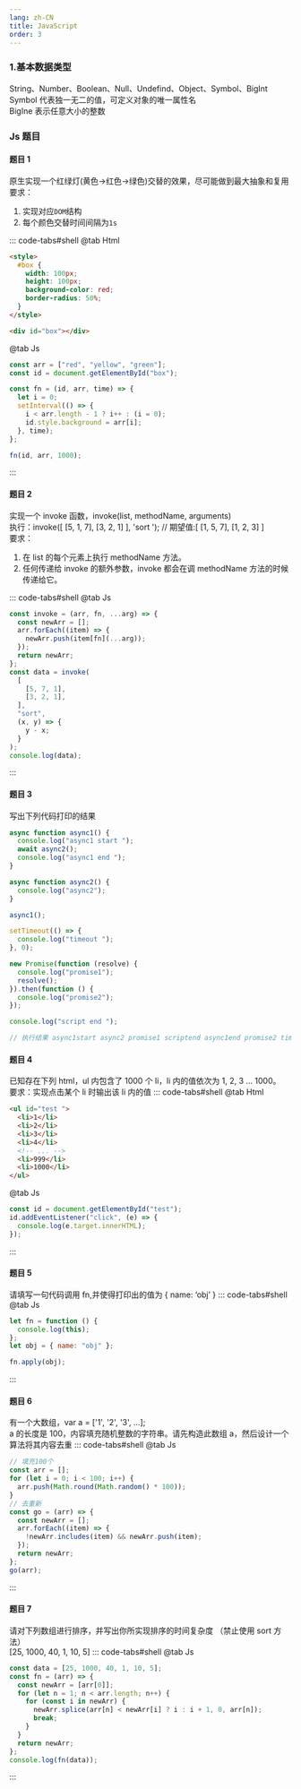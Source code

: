 ```yaml
---
lang: zh-CN
title: JavaScript
order: 3
---
```


### 1.基本数据类型

String、Number、Boolean、Null、Undefind、Object、Symbol、BigInt  
Symbol 代表独一无二的值，可定义对象的唯一属性名  
BigIne 表示任意大小的整数

### Js 题目

#### 题目 1

原生实现一个红绿灯(黄色->红色->绿色)交替的效果，尽可能做到最大抽象和复用  
要求：

1. 实现对应`DOM`结构
2. 每个颜色交替时间间隔为`1s`

::: code-tabs#shell
@tab Html

```html
<style>
  #box {
    width: 100px;
    height: 100px;
    background-color: red;
    border-radius: 50%;
  }
</style>

<div id="box"></div>
```

@tab Js

```javascript
const arr = ["red", "yellow", "green"];
const id = document.getElementById("box");

const fn = (id, arr, time) => {
  let i = 0;
  setInterval(() => {
    i < arr.length - 1 ? i++ : (i = 0);
    id.style.background = arr[i];
  }, time);
};

fn(id, arr, 1000);
```

:::

#### 题目 2

实现一个 invoke 函数，invoke(list, methodName, arguments)  
执行：invoke([ [5, 1, 7], [3, 2, 1] ], 'sort '); // 期望值:[ [1, 5, 7], [1, 2, 3] ]  
要求：

1. 在 list 的每个元素上执行 methodName 方法。
2. 任何传递给 invoke 的额外参数，invoke 都会在调 methodName 方法的时候传递给它。

::: code-tabs#shell
@tab Js

```javascript
const invoke = (arr, fn, ...arg) => {
  const newArr = [];
  arr.forEach((item) => {
    newArr.push(item[fn](...arg));
  });
  return newArr;
};
const data = invoke(
  [
    [5, 7, 1],
    [3, 2, 1],
  ],
  "sort",
  (x, y) => {
    y - x;
  }
);
console.log(data);
```

:::

#### 题目 3

写出下列代码打印的结果

```javascript
async function async1() {
  console.log("async1 start ");
  await async2();
  console.log("async1 end ");
}

async function async2() {
  console.log("async2");
}

async1();

setTimeout(() => {
  console.log("timeout ");
}, 0);

new Promise(function (resolve) {
  console.log("promise1");
  resolve();
}).then(function () {
  console.log("promise2");
});

console.log("script end ");

// 执行结果 async1start async2 promise1 scriptend async1end promise2 timeout
```

#### 题目 4

已知存在下列 html，ul 内包含了 1000 个 li，li 内的值依次为 1, 2, 3 ... 1000。  
要求：实现点击某个 li 时输出该 li 内的值
::: code-tabs#shell
@tab Html

```html
<ul id="test ">
  <li>1</li>
  <li>2</li>
  <li>3</li>
  <li>4</li>
  <!-- ... -->
  <li>999</li>
  <li>1000</li>
</ul>
```

@tab Js

```javascript
const id = document.getElementById("test");
id.addEventListener("click", (e) => {
  console.log(e.target.innerHTML);
});
```

:::

#### 题目 5

请填写一句代码调用 fn,并使得打印出的值为 { name: ‘obj’ }
::: code-tabs#shell
@tab Js

```javascript
let fn = function () {
  console.log(this);
};
let obj = { name: "obj" };

fn.apply(obj);
```

:::

#### 题目 6

有一个大数组，var a = ['1', '2', '3', ...];  
a 的长度是 100，内容填充随机整数的字符串。请先构造此数组 a，然后设计一个算法将其内容去重
::: code-tabs#shell
@tab Js

```javascript
// 填充100个
const arr = [];
for (let i = 0; i < 100; i++) {
  arr.push(Math.round(Math.random() * 100));
}
// 去重新
const go = (arr) => {
  const newArr = [];
  arr.forEach((item) => {
    !newArr.includes(item) && newArr.push(item);
  });
  return newArr;
};
go(arr);
```

:::

#### 题目 7

请对下列数组进行排序，并写出你所实现排序的时间复杂度 （禁止使用 sort 方法）  
[25, 1000, 40, 1, 10, 5]
::: code-tabs#shell
@tab Js

```javascript
const data = [25, 1000, 40, 1, 10, 5];
const fn = (arr) => {
  const newArr = [arr[0]];
  for (let n = 1; n < arr.length; n++) {
    for (const i in newArr) {
      newArr.splice(arr[n] < newArr[i] ? i : i + 1, 0, arr[n]);
      break;
    }
  }
  return newArr;
};
console.log(fn(data));
```

:::
